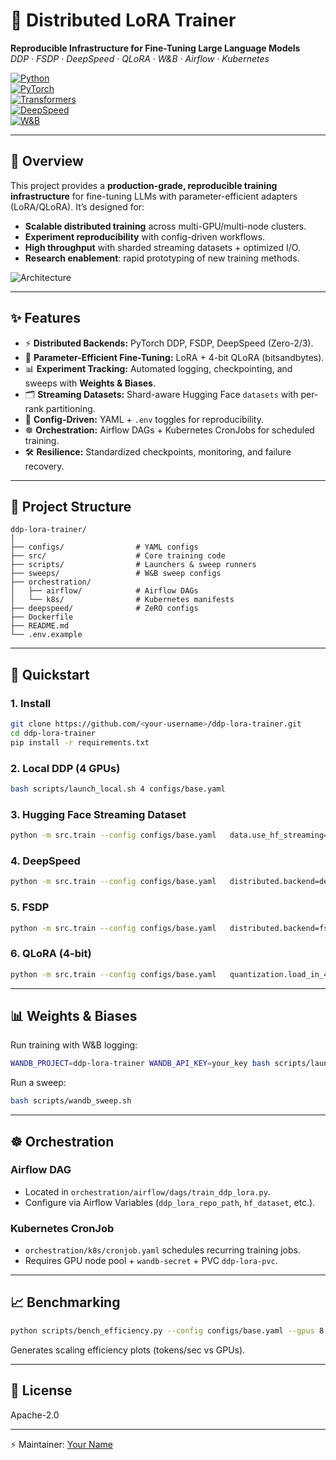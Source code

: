 # 🚀 Distributed LoRA Trainer  
**Reproducible Infrastructure for Fine-Tuning Large Language Models**  
*DDP · FSDP · DeepSpeed · QLoRA · W&B · Airflow · Kubernetes*  

[![Python](https://img.shields.io/badge/python-3.9%2B-blue.svg)](https://www.python.org/)  
[![PyTorch](https://img.shields.io/badge/pytorch-2.0+-red.svg)](https://pytorch.org/)  
[![Transformers](https://img.shields.io/badge/huggingface-transformers-yellow.svg)](https://huggingface.co/transformers/)  
[![DeepSpeed](https://img.shields.io/badge/deepspeed-enabled-green.svg)](https://github.com/microsoft/DeepSpeed)  
[![W&B](https://img.shields.io/badge/Weights_&_Biases-logging-orange.svg)](https://wandb.ai/)  

---

## 📌 Overview
This project provides a **production-grade, reproducible training infrastructure** for fine-tuning LLMs with parameter-efficient adapters (LoRA/QLoRA). It’s designed for:  
- **Scalable distributed training** across multi-GPU/multi-node clusters.  
- **Experiment reproducibility** with config-driven workflows.  
- **High throughput** with sharded streaming datasets + optimized I/O.  
- **Research enablement**: rapid prototyping of new training methods.  

![Architecture](architecture.png)

---

## ✨ Features
- ⚡ **Distributed Backends:** PyTorch DDP, FSDP, DeepSpeed (Zero-2/3).  
- 💾 **Parameter-Efficient Fine-Tuning:** LoRA + 4-bit QLoRA (bitsandbytes).  
- 📊 **Experiment Tracking:** Automated logging, checkpointing, and sweeps with **Weights & Biases**.  
- 🗂 **Streaming Datasets:** Shard-aware Hugging Face `datasets` with per-rank partitioning.  
- 🧩 **Config-Driven:** YAML + `.env` toggles for reproducibility.  
- ☸️ **Orchestration:** Airflow DAGs + Kubernetes CronJobs for scheduled training.  
- 🛠 **Resilience:** Standardized checkpoints, monitoring, and failure recovery.  

---

## 📂 Project Structure
```
ddp-lora-trainer/
│
├── configs/                # YAML configs
├── src/                    # Core training code
├── scripts/                # Launchers & sweep runners
├── sweeps/                 # W&B sweep configs
├── orchestration/
│   ├── airflow/            # Airflow DAGs
│   └── k8s/                # Kubernetes manifests
├── deepspeed/              # ZeRO configs
├── Dockerfile
├── README.md
└── .env.example
```

---

## 🚀 Quickstart

### 1. Install
```bash
git clone https://github.com/<your-username>/ddp-lora-trainer.git
cd ddp-lora-trainer
pip install -r requirements.txt
```

### 2. Local DDP (4 GPUs)
```bash
bash scripts/launch_local.sh 4 configs/base.yaml
```

### 3. Hugging Face Streaming Dataset
```bash
python -m src.train --config configs/base.yaml   data.use_hf_streaming=true data.hf_dataset=wikitext data.hf_split=train
```

### 4. DeepSpeed
```bash
python -m src.train --config configs/base.yaml   distributed.backend=deepspeed distributed.deepspeed_config=./deepspeed/zero2.json
```

### 5. FSDP
```bash
python -m src.train --config configs/base.yaml   distributed.backend=fsdp fsdp.sharding_strategy=full fsdp.mixed_precision=bf16
```

### 6. QLoRA (4-bit)
```bash
python -m src.train --config configs/base.yaml   quantization.load_in_4bit=true quantization.compute_dtype=bf16
```

---

## 📊 Weights & Biases
Run training with W&B logging:
```bash
WANDB_PROJECT=ddp-lora-trainer WANDB_API_KEY=your_key bash scripts/launch_local.sh 4 configs/base.yaml
```
Run a sweep:
```bash
bash scripts/wandb_sweep.sh
```

---

## ☸️ Orchestration

### Airflow DAG
- Located in `orchestration/airflow/dags/train_ddp_lora.py`.  
- Configure via Airflow Variables (`ddp_lora_repo_path`, `hf_dataset`, etc.).  

### Kubernetes CronJob
- `orchestration/k8s/cronjob.yaml` schedules recurring training jobs.  
- Requires GPU node pool + `wandb-secret` + PVC `ddp-lora-pvc`.  

---

## 📈 Benchmarking
```bash
python scripts/bench_efficiency.py --config configs/base.yaml --gpus 8
```
Generates scaling efficiency plots (tokens/sec vs GPUs).  

---

## 📝 License
Apache-2.0  

---

⚡ Maintainer: [Your Name](https://github.com/<your-username>)  
